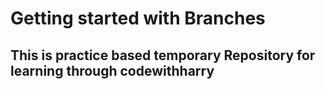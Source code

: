 # Getting started with Branches
## This is practice based temporary Repository for learning through codewithharry